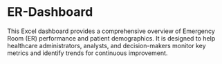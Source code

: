# ER-Dashboard
This Excel dashboard provides a comprehensive overview of Emergency Room (ER) performance and patient demographics. It is designed to help healthcare administrators, analysts, and decision-makers monitor key metrics and identify trends for continuous improvement.
